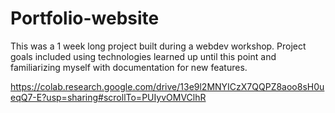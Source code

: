 # Portfolio-website

This was a 1 week long project built during a webdev workshop. Project goals included using technologies learned up until this point and familiarizing myself with documentation for new features.


https://colab.research.google.com/drive/13e9l2MNYICzX7QQPZ8aoo8sH0ueqQ7-E?usp=sharing#scrollTo=PUIyvOMVClhR
